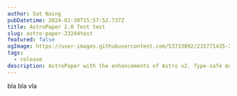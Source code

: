 ```yaml
---
author: Sat Naing
pubDatetime: 2024-01-30T15:57:52.737Z
title: AstroPaper 2.0 Test test 
slug: astro-paper-23244test
featured: false
ogImage: https://user-images.githubusercontent.com/53733092/215771435-25408246-2309-4f8b-a781-1f3d93bdf0ec.png
tags:
  - release
description: AstroPaper with the enhancements of Astro v2. Type-safe markdown contents, bug fixes and better dev experience etc.
---
```



bla bla vla